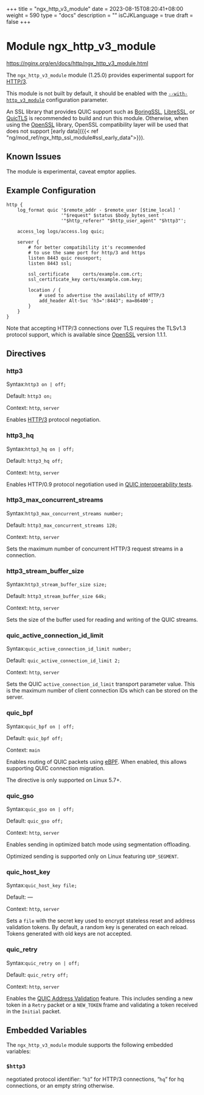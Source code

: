 +++
title = "ngx_http_v3_module"
date = 2023-08-15T08:20:41+08:00
weight = 590
type = "docs"
description = ""
isCJKLanguage = true
draft = false
+++

# Module ngx_http_v3_module

https://nginx.org/en/docs/http/ngx_http_v3_module.html



The `ngx_http_v3_module` module (1.25.0) provides experimental support for [HTTP/3](https://datatracker.ietf.org/doc/html/rfc9114).

This module is not built by default, it should be enabled with the [`--with-http_v3_module`](https://nginx.org/en/docs/configure.html#http_v3_module) configuration parameter.

An SSL library that provides QUIC support such as [BoringSSL](https://boringssl.googlesource.com/boringssl), [LibreSSL](https://www.libressl.org/), or [QuicTLS](https://github.com/quictls/openssl) is recommended to build and run this module. Otherwise, when using the [OpenSSL](https://openssl.org/) library, OpenSSL compatibility layer will be used that does not support [early data]({{< ref "ng/mod_ref/ngx_http_ssl_module#ssl_early_data">}}).





## Known Issues

The module is experimental, caveat emptor applies.



## Example Configuration



```
http {
    log_format quic '$remote_addr - $remote_user [$time_local] '
                    '"$request" $status $body_bytes_sent '
                    '"$http_referer" "$http_user_agent" "$http3"';

    access_log logs/access.log quic;

    server {
        # for better compatibility it's recommended
        # to use the same port for http/3 and https
        listen 8443 quic reuseport;
        listen 8443 ssl;

        ssl_certificate     certs/example.com.crt;
        ssl_certificate_key certs/example.com.key;

        location / {
            # used to advertise the availability of HTTP/3
            add_header Alt-Svc 'h3=":8443"; ma=86400';
        }
    }
}
```

Note that accepting HTTP/3 connections over TLS requires the TLSv1.3 protocol support, which is available since [OpenSSL](http://www.openssl.org/) version 1.1.1.



## Directives



### http3

  Syntax:`http3 on | off;`

  Default: `http3 on;`

  Context: `http`, `server`


Enables [HTTP/3](https://datatracker.ietf.org/doc/html/rfc9114) protocol negotiation.



### http3_hq

  Syntax:`http3_hq on | off;`

  Default: `http3_hq off;`

  Context: `http`, `server`


Enables HTTP/0.9 protocol negotiation used in [QUIC interoperability tests](https://github.com/marten-seemann/quic-interop-runner).



### http3_max_concurrent_streams

  Syntax:`http3_max_concurrent_streams number;`

  Default: `http3_max_concurrent_streams 128;`

  Context: `http`, `server`


Sets the maximum number of concurrent HTTP/3 request streams in a connection.



### http3_stream_buffer_size

  Syntax:`http3_stream_buffer_size size;`

  Default: `http3_stream_buffer_size 64k;`

  Context: `http`, `server`


Sets the size of the buffer used for reading and writing of the QUIC streams.



### quic_active_connection_id_limit

  Syntax:`quic_active_connection_id_limit number;`

  Default: `quic_active_connection_id_limit 2;`

  Context: `http`, `server`


Sets the QUIC `active_connection_id_limit` transport parameter value. This is the maximum number of client connection IDs which can be stored on the server.



### quic_bpf

  Syntax:`quic_bpf on | off;`

  Default: `quic_bpf off;`

  Context: `main`


Enables routing of QUIC packets using [eBPF](https://ebpf.io/). When enabled, this allows supporting QUIC connection migration.



The directive is only supported on Linux 5.7+.





### quic_gso

  Syntax:`quic_gso on | off;`

  Default: `quic_gso off;`

  Context: `http`, `server`


Enables sending in optimized batch mode using segmentation offloading.



Optimized sending is supported only on Linux featuring `UDP_SEGMENT`.





### quic_host_key

  Syntax:`quic_host_key file;`

  Default: —

  Context: `http`, `server`


Sets a `file` with the secret key used to encrypt stateless reset and address validation tokens. By default, a random key is generated on each reload. Tokens generated with old keys are not accepted.



### quic_retry

  Syntax:`quic_retry on | off;`

  Default: `quic_retry off;`

  Context: `http`, `server`


Enables the [QUIC Address Validation](https://datatracker.ietf.org/doc/html/rfc9000#name-address-validation) feature. This includes sending a new token in a `Retry` packet or a `NEW_TOKEN` frame and validating a token received in the `Initial` packet.



## Embedded Variables

The `ngx_http_v3_module` module supports the following embedded variables:

### `$http3`

  negotiated protocol identifier: “`h3`” for HTTP/3 connections, “`hq`” for hq connections, or an empty string otherwise.
